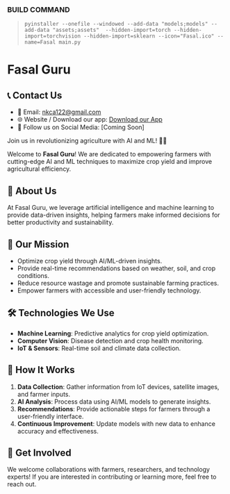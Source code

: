 ### BUILD COMMAND

> `
pyinstaller --onefile --windowed --add-data "models;models" --add-data "assets;assets"  --hidden-import=torch --hidden-import=torchvision --hidden-import=sklearn --icon="Fasal.ico" --name=Fasal main.py
`

# Fasal Guru

## 📞 Contact Us
- 📧 Email: [nkca122@gmail.com](mailto:nkca122@gmail.com)
- 🌐 Website / Download our app: [Download our App](https://fasal-website.onrender.com/)
- 📌 Follow us on Social Media: [Coming Soon]

Join us in revolutionizing agriculture with AI and ML! 🌾🚀

Welcome to **Fasal Guru**! We are dedicated to empowering farmers with cutting-edge AI and ML techniques to maximize crop yield and improve agricultural efficiency.

## 🌱 About Us
At Fasal Guru, we leverage artificial intelligence and machine learning to provide data-driven insights, helping farmers make informed decisions for better productivity and sustainability.

## 🚜 Our Mission
- Optimize crop yield through AI/ML-driven insights.
- Provide real-time recommendations based on weather, soil, and crop conditions.
- Reduce resource wastage and promote sustainable farming practices.
- Empower farmers with accessible and user-friendly technology.

## 🛠️ Technologies We Use
- **Machine Learning**: Predictive analytics for crop yield optimization.
- **Computer Vision**: Disease detection and crop health monitoring.
- **IoT & Sensors**: Real-time soil and climate data collection.

## 📌 How It Works
1. **Data Collection**: Gather information from IoT devices, satellite images, and farmer inputs.
2. **AI Analysis**: Process data using AI/ML models to generate insights.
3. **Recommendations**: Provide actionable steps for farmers through a user-friendly interface.
4. **Continuous Improvement**: Update models with new data to enhance accuracy and effectiveness.

## 🤝 Get Involved
We welcome collaborations with farmers, researchers, and technology experts! If you are interested in contributing or learning more, feel free to reach out.


